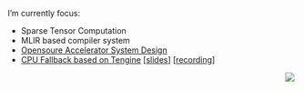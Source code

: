 <!--
**LeiWang1999/LeiWang1999** is a ✨ _special_ ✨ repository because its `README.md` (this file) appears on your GitHub profile.

Here are some ideas to get you started:

- 🔭 I’m currently working on ...
- 🌱 I’m currently learning ...
- 👯 I’m looking to collaborate on ...
- 🤔 I’m looking for help with ...
- 💬 Ask me about ...
- 📫 How to reach me: ...
- 😄 Pronouns: ...
- ⚡ Fun fact: ...
-->


I’m currently focus:

  - Sparse Tensor Computation
  - MLIR based compiler system
  - [Opensoure Accelerator System Design](https://github.com/LeiWang1999/ZYNQ-NVDLA) 
  - [CPU Fallback based on Tengine](https://github.com/OAID/Tengine) [[slides](https://github.com/LeiWang1999/ZYNQ-NVDLA/TengineTalk.pdf)] [[recording](https://www.bilibili.com/video/BV1z44y1478k)]
 



<img align="right" src="https://visitor-badge.glitch.me/badge?page_id=leiwang1999.leiwang1999">


